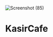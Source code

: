 ![Screenshot (85)](https://github.com/mezzhaaa270/KasirCafe/assets/101313122/08e6767e-a6ee-4826-8616-84f3e95ebdb4)
# KasirCafe
